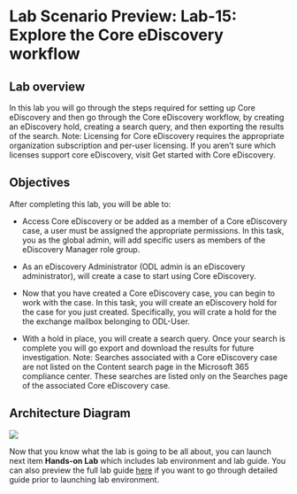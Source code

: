 # Lab Scenario Preview: Lab-15: Explore the Core eDiscovery workflow

## Lab overview

In this lab you will go through the steps required for setting up Core eDiscovery and then go through the Core eDiscovery workflow, by creating an eDiscovery hold, creating a search query, and then exporting the results of the search. Note: Licensing for Core eDiscovery requires the appropriate organization subscription and per-user licensing. If you aren’t sure which licenses support core eDiscovery, visit Get started with Core eDiscovery.


## Objectives

After completing this lab, you will be able to:
 
- Access Core eDiscovery or be added as a member of a Core eDiscovery case, a user must be assigned the appropriate permissions. In this task, you as the global admin, will add specific users as members of the eDiscovery Manager role group.

- As an eDiscovery Administrator (ODL admin is an eDiscovery administrator), will create a case to start using Core eDiscovery.

- Now that you have created a Core eDiscovery case, you can begin to work with the case. In this task, you will create an eDiscovery hold for the case for you just created. Specifically, you will crate a hold for the the exchange mailbox belonging to ODL-User.

-  With a hold in place, you will create a search query. Once your search is complete you will go export and download the results for future investigation. Note: Searches associated with a Core eDiscovery case are not listed on the Content search page in the Microsoft 365 compliance center. These searches are listed only on the Searches page of the associated Core eDiscovery case.


## Architecture Diagram

![](../images/.png)

Now that you know what the lab is going to be all about, you can launch next item **Hands-on Lab** which includes lab environment and lab guide. You can also preview the full lab guide [here](https://experience.cloudlabs.ai/#/labguidepreview/1a97c779-e73c-4f62-8694-9ec80a2a2b32) if you want to go through detailed guide prior to launching lab environment.  